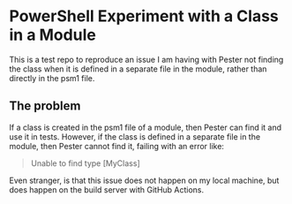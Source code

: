# PowerShell Experiment with a Class in a Module

This is a test repo to reproduce an issue I am having with Pester not finding the class when it is defined in a separate file in the module, rather than directly in the psm1 file.

## The problem

If a class is created in the psm1 file of a module, then Pester can find it and use it in tests.
However, if the class is defined in a separate file in the module, then Pester cannot find it, failing with an error like:

> Unable to find type [MyClass]

Even stranger, is that this issue does not happen on my local machine, but does happen on the build server with GitHub Actions.
